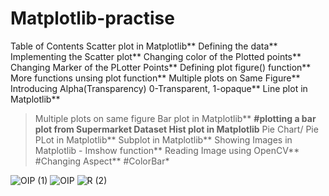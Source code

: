 # Matplotlib-practise

Table of Contents
Scatter plot in Matplotlib**
Defining the data**
Implementing the Scatter plot**
Changing color of the Plotted points**
Changing Marker of the PLotter Points**
Defining plot figure() function**
More functions unsing plot function**
Multiple plots on Same Figure**
Introducing Alpha(Transparency) 0-Transparent, 1-opaque**
Line plot in Matplotlib**
> Multiple plots on same figure
Bar plot in Matplotlib**
**#plotting a bar plot from Supermarket Dataset
Hist plot in Matplotlib**
Pie Chart/ Pie PLot in Matplotlib**
Subplot in Matplotlib**
Showing Images in Matplotlib - Imshow function**
Reading Image using OpenCV**
#Changing Aspect**
#ColorBar*

![OIP (1)](https://github.com/HOSHANGI/Matplotlib-practise/assets/118753140/b4d29449-2b1a-4264-825c-2659e9b4c41b)
![OIP](https://github.com/HOSHANGI/Matplotlib-practise/assets/118753140/d4f36b60-06e9-48cd-962c-6a96a74539d2)
![R (2)](https://github.com/HOSHANGI/Matplotlib-practise/assets/118753140/d9938d3d-6914-439d-a644-59a87d1f9a12)
